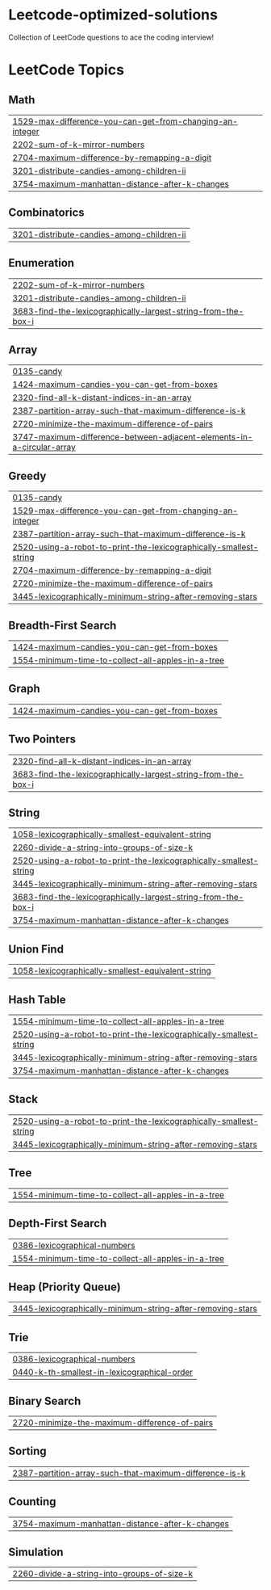 # Leetcode-optimized-solutions
Collection of LeetCode questions to ace the coding interview!

<!---LeetCode Topics Start-->
# LeetCode Topics
## Math
|  |
| ------- |
| [1529-max-difference-you-can-get-from-changing-an-integer](https://github.com/AnshPhirani/Leetcode-optimized-solutions/tree/master/1529-max-difference-you-can-get-from-changing-an-integer) |
| [2202-sum-of-k-mirror-numbers](https://github.com/AnshPhirani/Leetcode-optimized-solutions/tree/master/2202-sum-of-k-mirror-numbers) |
| [2704-maximum-difference-by-remapping-a-digit](https://github.com/AnshPhirani/Leetcode-optimized-solutions/tree/master/2704-maximum-difference-by-remapping-a-digit) |
| [3201-distribute-candies-among-children-ii](https://github.com/AnshPhirani/Leetcode-optimized-solutions/tree/master/3201-distribute-candies-among-children-ii) |
| [3754-maximum-manhattan-distance-after-k-changes](https://github.com/AnshPhirani/Leetcode-optimized-solutions/tree/master/3754-maximum-manhattan-distance-after-k-changes) |
## Combinatorics
|  |
| ------- |
| [3201-distribute-candies-among-children-ii](https://github.com/AnshPhirani/Leetcode-optimized-solutions/tree/master/3201-distribute-candies-among-children-ii) |
## Enumeration
|  |
| ------- |
| [2202-sum-of-k-mirror-numbers](https://github.com/AnshPhirani/Leetcode-optimized-solutions/tree/master/2202-sum-of-k-mirror-numbers) |
| [3201-distribute-candies-among-children-ii](https://github.com/AnshPhirani/Leetcode-optimized-solutions/tree/master/3201-distribute-candies-among-children-ii) |
| [3683-find-the-lexicographically-largest-string-from-the-box-i](https://github.com/AnshPhirani/Leetcode-optimized-solutions/tree/master/3683-find-the-lexicographically-largest-string-from-the-box-i) |
## Array
|  |
| ------- |
| [0135-candy](https://github.com/AnshPhirani/Leetcode-optimized-solutions/tree/master/0135-candy) |
| [1424-maximum-candies-you-can-get-from-boxes](https://github.com/AnshPhirani/Leetcode-optimized-solutions/tree/master/1424-maximum-candies-you-can-get-from-boxes) |
| [2320-find-all-k-distant-indices-in-an-array](https://github.com/AnshPhirani/Leetcode-optimized-solutions/tree/master/2320-find-all-k-distant-indices-in-an-array) |
| [2387-partition-array-such-that-maximum-difference-is-k](https://github.com/AnshPhirani/Leetcode-optimized-solutions/tree/master/2387-partition-array-such-that-maximum-difference-is-k) |
| [2720-minimize-the-maximum-difference-of-pairs](https://github.com/AnshPhirani/Leetcode-optimized-solutions/tree/master/2720-minimize-the-maximum-difference-of-pairs) |
| [3747-maximum-difference-between-adjacent-elements-in-a-circular-array](https://github.com/AnshPhirani/Leetcode-optimized-solutions/tree/master/3747-maximum-difference-between-adjacent-elements-in-a-circular-array) |
## Greedy
|  |
| ------- |
| [0135-candy](https://github.com/AnshPhirani/Leetcode-optimized-solutions/tree/master/0135-candy) |
| [1529-max-difference-you-can-get-from-changing-an-integer](https://github.com/AnshPhirani/Leetcode-optimized-solutions/tree/master/1529-max-difference-you-can-get-from-changing-an-integer) |
| [2387-partition-array-such-that-maximum-difference-is-k](https://github.com/AnshPhirani/Leetcode-optimized-solutions/tree/master/2387-partition-array-such-that-maximum-difference-is-k) |
| [2520-using-a-robot-to-print-the-lexicographically-smallest-string](https://github.com/AnshPhirani/Leetcode-optimized-solutions/tree/master/2520-using-a-robot-to-print-the-lexicographically-smallest-string) |
| [2704-maximum-difference-by-remapping-a-digit](https://github.com/AnshPhirani/Leetcode-optimized-solutions/tree/master/2704-maximum-difference-by-remapping-a-digit) |
| [2720-minimize-the-maximum-difference-of-pairs](https://github.com/AnshPhirani/Leetcode-optimized-solutions/tree/master/2720-minimize-the-maximum-difference-of-pairs) |
| [3445-lexicographically-minimum-string-after-removing-stars](https://github.com/AnshPhirani/Leetcode-optimized-solutions/tree/master/3445-lexicographically-minimum-string-after-removing-stars) |
## Breadth-First Search
|  |
| ------- |
| [1424-maximum-candies-you-can-get-from-boxes](https://github.com/AnshPhirani/Leetcode-optimized-solutions/tree/master/1424-maximum-candies-you-can-get-from-boxes) |
| [1554-minimum-time-to-collect-all-apples-in-a-tree](https://github.com/AnshPhirani/Leetcode-optimized-solutions/tree/master/1554-minimum-time-to-collect-all-apples-in-a-tree) |
## Graph
|  |
| ------- |
| [1424-maximum-candies-you-can-get-from-boxes](https://github.com/AnshPhirani/Leetcode-optimized-solutions/tree/master/1424-maximum-candies-you-can-get-from-boxes) |
## Two Pointers
|  |
| ------- |
| [2320-find-all-k-distant-indices-in-an-array](https://github.com/AnshPhirani/Leetcode-optimized-solutions/tree/master/2320-find-all-k-distant-indices-in-an-array) |
| [3683-find-the-lexicographically-largest-string-from-the-box-i](https://github.com/AnshPhirani/Leetcode-optimized-solutions/tree/master/3683-find-the-lexicographically-largest-string-from-the-box-i) |
## String
|  |
| ------- |
| [1058-lexicographically-smallest-equivalent-string](https://github.com/AnshPhirani/Leetcode-optimized-solutions/tree/master/1058-lexicographically-smallest-equivalent-string) |
| [2260-divide-a-string-into-groups-of-size-k](https://github.com/AnshPhirani/Leetcode-optimized-solutions/tree/master/2260-divide-a-string-into-groups-of-size-k) |
| [2520-using-a-robot-to-print-the-lexicographically-smallest-string](https://github.com/AnshPhirani/Leetcode-optimized-solutions/tree/master/2520-using-a-robot-to-print-the-lexicographically-smallest-string) |
| [3445-lexicographically-minimum-string-after-removing-stars](https://github.com/AnshPhirani/Leetcode-optimized-solutions/tree/master/3445-lexicographically-minimum-string-after-removing-stars) |
| [3683-find-the-lexicographically-largest-string-from-the-box-i](https://github.com/AnshPhirani/Leetcode-optimized-solutions/tree/master/3683-find-the-lexicographically-largest-string-from-the-box-i) |
| [3754-maximum-manhattan-distance-after-k-changes](https://github.com/AnshPhirani/Leetcode-optimized-solutions/tree/master/3754-maximum-manhattan-distance-after-k-changes) |
## Union Find
|  |
| ------- |
| [1058-lexicographically-smallest-equivalent-string](https://github.com/AnshPhirani/Leetcode-optimized-solutions/tree/master/1058-lexicographically-smallest-equivalent-string) |
## Hash Table
|  |
| ------- |
| [1554-minimum-time-to-collect-all-apples-in-a-tree](https://github.com/AnshPhirani/Leetcode-optimized-solutions/tree/master/1554-minimum-time-to-collect-all-apples-in-a-tree) |
| [2520-using-a-robot-to-print-the-lexicographically-smallest-string](https://github.com/AnshPhirani/Leetcode-optimized-solutions/tree/master/2520-using-a-robot-to-print-the-lexicographically-smallest-string) |
| [3445-lexicographically-minimum-string-after-removing-stars](https://github.com/AnshPhirani/Leetcode-optimized-solutions/tree/master/3445-lexicographically-minimum-string-after-removing-stars) |
| [3754-maximum-manhattan-distance-after-k-changes](https://github.com/AnshPhirani/Leetcode-optimized-solutions/tree/master/3754-maximum-manhattan-distance-after-k-changes) |
## Stack
|  |
| ------- |
| [2520-using-a-robot-to-print-the-lexicographically-smallest-string](https://github.com/AnshPhirani/Leetcode-optimized-solutions/tree/master/2520-using-a-robot-to-print-the-lexicographically-smallest-string) |
| [3445-lexicographically-minimum-string-after-removing-stars](https://github.com/AnshPhirani/Leetcode-optimized-solutions/tree/master/3445-lexicographically-minimum-string-after-removing-stars) |
## Tree
|  |
| ------- |
| [1554-minimum-time-to-collect-all-apples-in-a-tree](https://github.com/AnshPhirani/Leetcode-optimized-solutions/tree/master/1554-minimum-time-to-collect-all-apples-in-a-tree) |
## Depth-First Search
|  |
| ------- |
| [0386-lexicographical-numbers](https://github.com/AnshPhirani/Leetcode-optimized-solutions/tree/master/0386-lexicographical-numbers) |
| [1554-minimum-time-to-collect-all-apples-in-a-tree](https://github.com/AnshPhirani/Leetcode-optimized-solutions/tree/master/1554-minimum-time-to-collect-all-apples-in-a-tree) |
## Heap (Priority Queue)
|  |
| ------- |
| [3445-lexicographically-minimum-string-after-removing-stars](https://github.com/AnshPhirani/Leetcode-optimized-solutions/tree/master/3445-lexicographically-minimum-string-after-removing-stars) |
## Trie
|  |
| ------- |
| [0386-lexicographical-numbers](https://github.com/AnshPhirani/Leetcode-optimized-solutions/tree/master/0386-lexicographical-numbers) |
| [0440-k-th-smallest-in-lexicographical-order](https://github.com/AnshPhirani/Leetcode-optimized-solutions/tree/master/0440-k-th-smallest-in-lexicographical-order) |
## Binary Search
|  |
| ------- |
| [2720-minimize-the-maximum-difference-of-pairs](https://github.com/AnshPhirani/Leetcode-optimized-solutions/tree/master/2720-minimize-the-maximum-difference-of-pairs) |
## Sorting
|  |
| ------- |
| [2387-partition-array-such-that-maximum-difference-is-k](https://github.com/AnshPhirani/Leetcode-optimized-solutions/tree/master/2387-partition-array-such-that-maximum-difference-is-k) |
## Counting
|  |
| ------- |
| [3754-maximum-manhattan-distance-after-k-changes](https://github.com/AnshPhirani/Leetcode-optimized-solutions/tree/master/3754-maximum-manhattan-distance-after-k-changes) |
## Simulation
|  |
| ------- |
| [2260-divide-a-string-into-groups-of-size-k](https://github.com/AnshPhirani/Leetcode-optimized-solutions/tree/master/2260-divide-a-string-into-groups-of-size-k) |
<!---LeetCode Topics End-->
